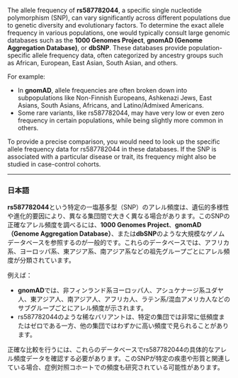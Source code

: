 The allele frequency of **rs587782044**, a specific single nucleotide polymorphism (SNP), can vary significantly across different populations due to genetic diversity and evolutionary factors. To determine the exact allele frequency in various populations, one would typically consult large genomic databases such as the **1000 Genomes Project**, **gnomAD (Genome Aggregation Database)**, or **dbSNP**. These databases provide population-specific allele frequency data, often categorized by ancestry groups such as African, European, East Asian, South Asian, and others.

For example:
- In **gnomAD**, allele frequencies are often broken down into subpopulations like Non-Finnish Europeans, Ashkenazi Jews, East Asians, South Asians, Africans, and Latino/Admixed Americans.
- Some rare variants, like rs587782044, may have very low or even zero frequency in certain populations, while being slightly more common in others.

To provide a precise comparison, you would need to look up the specific allele frequency data for rs587782044 in these databases. If the SNP is associated with a particular disease or trait, its frequency might also be studied in case-control cohorts.

---

### 日本語
**rs587782044**という特定の一塩基多型（SNP）のアレル頻度は、遺伝的多様性や進化的要因により、異なる集団間で大きく異なる場合があります。このSNPの正確なアレル頻度を調べるには、**1000 Genomes Project**、**gnomAD（Genome Aggregation Database）**、または**dbSNP**のような大規模なゲノムデータベースを参照するのが一般的です。これらのデータベースでは、アフリカ系、ヨーロッパ系、東アジア系、南アジア系などの祖先グループごとにアレル頻度が分類されています。

例えば：
- **gnomAD**では、非フィンランド系ヨーロッパ人、アシュケナージ系ユダヤ人、東アジア人、南アジア人、アフリカ人、ラテン系/混血アメリカ人などのサブグループごとにアレル頻度が示されます。
- rs587782044のような稀なバリアントは、特定の集団では非常に低頻度またはゼロである一方、他の集団ではわずかに高い頻度で見られることがあります。

正確な比較を行うには、これらのデータベースでrs587782044の具体的なアレル頻度データを確認する必要があります。このSNPが特定の疾患や形質と関連している場合、症例対照コホートでの頻度も研究されている可能性があります。